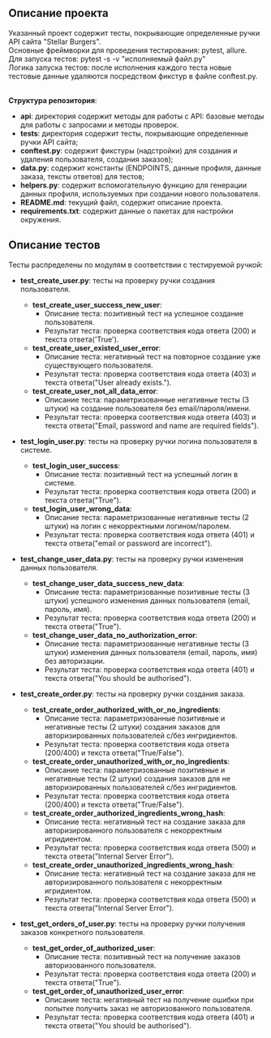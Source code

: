## Описание проекта
Указанный проект содержит тесты, покрывающие определенные ручки API сайта "Stellar Burgers".<br>
Основные фреймворки для проведения тестирования: pytest, allure.<br>
Для запуска тестов: pytest -s -v "исполняемый файл.py" <br>
Логика запуска тестов: после исполнения каждого теста новые тестовые данные удаляются посредством фикстур в файле conftest.py.<br><br>

**Структура репозитория**:
- **api**: директория содержит методы для работы с API: базовые методы для работы с запросами и методы проверок.
- **tests**: директория содержит тесты, покрывающие определенные ручки API сайта;
- **conftest.py**: содержит фикстуры (надстройки) для создания и удаления пользователя, создания заказов);
- **data.py**: содержит константы (ENDPOINTS, данные профиля, данные заказа, тексты ответов) для тестов;
- **helpers.py**: содержит вспомогательную функцию для генерации данных профиля, используемых при создании нового пользователя.
- **README.md**: текущий файл, содержит описание проекта.
- **requirements.txt**: содержит данные о пакетах для настройки окружения.

## Описание тестов
Тесты распределены по модулям в соответствии с тестируемой ручкой:
- **test_create_user.py**: тесты на проверку ручки создания пользователя.
    - **test_create_user_success_new_user**:
        - Описание теста: позитивный тест на успешное создание пользователя. 
        - Результат теста: проверка соответствия кода ответа (200) и текста ответа('True').
    - **test_create_user_existed_user_error**:
        - Описание теста: негативный тест на повторное создание уже существующего пользователя.
        - Результат теста: проверка соответствия кода ответа (403) и текста ответа("User already exists.").
    - **test_create_user_not_all_data_error**:
        - Описание теста: параметризованные негативные тесты (3 штуки) на создание пользователя без email/пароля/имени.
        - Результат теста: проверка соответствия кода ответа (403) и текста ответа("Email, password and name are required fields").

- **test_login_user.py**: тесты на проверку ручки логина пользователя в системе.
    - **test_login_user_success**:
        - Описание теста: позитивный тест на успешный логин в системе. 
        - Результат теста: проверка соответствия кода ответа (200) и текста ответа("True").
    - **test_login_user_wrong_data**:
        - Описание теста: параметризованные негативные тесты (2 штуки) на логин с некорректными логином/паролем.
        - Результат теста: проверка соответствия кода ответа (401) и текста ответа("email or password are incorrect").

- **test_change_user_data.py**: тесты на проверку ручки изменения данных пользователя.
    - **test_change_user_data_success_new_data**:
        - Описание теста: параметризованные позитивные тесты (3 штуки) успешного изменения данных пользователя (email, пароль, имя).
        - Результат теста: проверка соответствия кода ответа (200) и текста ответа("True").
    - **test_change_user_data_no_authorization_error**:
        - Описание теста: параметризованные негативные тесты (3 штуки) изменения данных пользователя (email, пароль, имя) без авторизации.
        - Результат теста: проверка соответствия кода ответа (401) и текста ответа("You should be authorised").

- **test_create_order.py**: тесты на проверку ручки создания заказа.
    - **test_create_order_authorized_with_or_no_ingredients**:
        - Описание теста: параметризованные позитивные и негативные тесты (2 штуки) создания заказов для авторизированных пользователей с/без ингридиентов.
        - Результат теста: проверка соответствия кода ответа (200/400) и текста ответа("True/False").
    - **test_create_order_unauthorized_with_or_no_ingredients**:
        - Описание теста: параметризованные позитивные и негативные тесты (2 штуки) создания заказов для не авторизированных пользователей с/без ингридиентов.
        - Результат теста: проверка соответствия кода ответа (200/400) и текста ответа("True/False").
    - **test_create_order_authorized_ingredients_wrong_hash**:
        - Описание теста: негативный тест на создание заказа для авторизированного пользователя с некорректным игридиентом.
        - Результат теста: проверка соответствия кода ответа (500) и текста ответа("Internal Server Error").
    - **test_create_order_unauthorized_ingredients_wrong_hash**:
        - Описание теста: негативный тест на создание заказа для не авторизированного пользователя с некорректным игридиентом.
        - Результат теста: проверка соответствия кода ответа (500) и текста ответа("Internal Server Error").

- **test_get_orders_of_user.py**: тесты на проверку ручки получения заказов конкретного пользователя.
    - **test_get_order_of_authorized_user**:
        - Описание теста: позитивный тест на получение заказов авторизованного пользователя. 
        - Результат теста: проверка соответствия кода ответа (200) и текста ответа("True").
    - **test_get_order_of_unauthorized_user_error**:
        - Описание теста: негативный тест на получение ошибки при попытке получить заказ не авторизованного пользователя.
        - Результат теста: проверка соответствия кода ответа (401) и текста ответа("You should be authorised").

